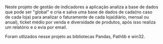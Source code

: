 Neste projeto de gestão de indicadores a aplicação analiza a base de dados que pode ser "global" e cria e salva uma base de dados de cada(no caso de cada loja) para analizar o faturamente de cada loja(diário, mensal ou anual), ticket médio por venda e diversidade de produtos, após isso realiza um relatório e o evia por email.

Foram utlizados nesse projeto as bibliotecas Pandas, Pathlib e win32.
